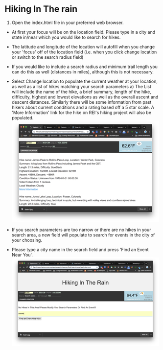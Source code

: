 # Hiking In The rain

1. Open the index.html file in your preferred web browser.
  - At first your focus will be on the location field. Please type in a city and state in/near which you would like to search for hikes.
  - The latitude and longitude of the location will autofill when you change your 'focus' off of the location field (i.e. when you click change location or switch to the search radius field)
  - If you would like to include a search radius and minimum trail length you can do this as well (distances in miles), although this is not necessary.
  - Select Change location to populate the current weather at your location, as well as a list of hikes matching your search parameters
    a) The List will include the name of the hike, a brief summary, length of the hike, difficulty, highest and lowest elevations as well as the overall ascent and descent distances. Similarly there will be some information from past hikers about current conditions and a rating based off a 5 star scale. A 'More Information' link for the hike on REI's hiking project will also be populated.
    ![Hike Results](/readMePhoto/hikeResults.png)

  - If you search parameters are too narrow or there are no hikes in your search area, a new field will populate to search for events in the city of your choosing.

  - Please type a city name in the search field and press 'Find an Event Near You'.
  ![eventSearch](/readMePhoto/eventSearch.png)
